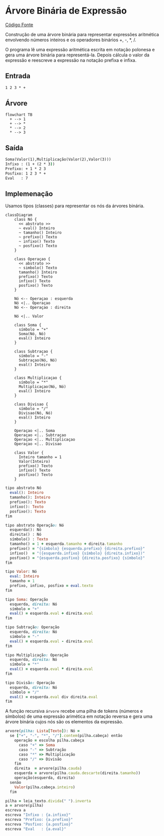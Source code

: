 # Árvore Binária de Expressão

<a href="arvorebinaria.poti">Código Fonte</a>

Construção de uma árvore binária para representar expressões aritmética envolvendo números inteiros e os operadores binários +, -, *, /.

O programa lê uma expressão aritmética escrita em notação polonesa e gera uma árvore binária para representá-la. Depois cálcula o valor da expressão e reescreve a expressão na notação prefixa e infixa.

## Entrada

```cmd
1 2 3 * +
```

## Árvore

```mermaid
flowchart TB
  + --> 1
  + --> *
  * --> 2
  * --> 3
```

## Saída

```cmd
Soma(Valor(1),Multiplicação(Valor(2),Valor(3)))
Infixo : (1 + (2 * 3))
Prefixo: + 1 * 2 3
Posfixo: 1 2 3 * +
Eval   : 7
```

## Implemenação

Usamos tipos (classes) para representar os nós da árvores binária.

```mermaid
classDiagram
    class Nó {
      << abstrato >>
      ~ eval() Inteiro
      ~ tamanho() Inteiro
      ~ prefixo() Texto
      ~ infixo() Texto
      ~ posfixo() Texto
    }
    
    class Operaçao {
      << abstrato >>
      ~ simbolo() Texto
      tamanho() Inteiro
      prefixo() Texto
      infixo() Texto
      posfixo() Texto
    }
    
    Nó <-- Operaçao : esquerda
    Nó <|.. Operaçao
    Nó <-- Operaçao : direita
        
    Nó <|.. Valor
    
    class Soma {
      símbolo = "+"
      Soma(Nó, Nó)
      eval() Inteiro
    }
    
    class Subtraçao {
      símbolo = "-"
      Subtraçao(Nó, Nó)
      eval() Inteiro
    }
    
    class Multiplicaçao {
      símbolo = "*"
      Multiplicaçao(Nó, Nó)
      eval() Inteiro
    }

    class Divisao {
      símbolo = "/"
      Divisao(Nó, Nó)
      eval() Inteiro
    }
    
    Operaçao <|.. Soma
    Operaçao <|.. Subtraçao
    Operaçao <|.. Multiplicaçao
    Operaçao <|.. Divisao
    
    class Valor {
      Inteiro tamanho = 1
      Valor(Inteiro)
      prefixo() Texto
      infixo() Texto
      posfixo() Texto
    }

```


```ruby
tipo abstrato Nó
  eval(): Inteiro
  tamanho(): Inteiro
  prefixo(): Texto
  infixo(): Texto
  posfixo(): Texto
fim

tipo abstrato Operação: Nó
  esquerda(): Nó
  direita() : Nó
  símbolo() : Texto
  tamanho() = 1 + esquerda.tamanho + direita.tamanho
  prefixo() = "{símbolo} {esquerda.prefixo} {direita.prefixo}"
  infixo()  = "({esquerda.infixo} {símbolo} {direita.infixo})"
  posfixo() = "{esquerda.posfixo} {direita.posfixo} {símbolo}"
fim

tipo Valor: Nó
  eval: Inteiro
  tamanho = 1
  prefixo, infixo, posfixo = eval.texto
fim

tipo Soma: Operação
  esquerda, direita: Nó
  símbolo = "+"
  eval() = esquerda.eval + direita.eval
fim

tipo Subtração: Operação
  esquerda, direita: Nó
  símbolo = "-"
  eval() = esquerda.eval - direita.eval
fim

tipo Multiplicação: Operação
  esquerda, direita: Nó
  símbolo = "*"
  eval() = esquerda.eval * direita.eval
fim

tipo Divisão: Operação
  esquerda, direita: Nó
  símbolo = "/"
  eval() = esquerda.eval div direita.eval
fim
```

A função recursiva `árvore` recebe uma pilha de tokens (números e símbolos) de uma expressão arimética em notação reversa e gera uma árvore binária cujos nós são os elementos da expressão.

```ruby
arvore(pilha: Lista[Texto]): Nó =
  se ["+", "-", "*", "/"].contem(pilha.cabeça) então
    operação = escolha pilha.cabeça
      caso "+" => Soma
      caso "-" => Subtração
      caso "*" => Multiplicação
      caso "/" => Divisão
    fim
    direita  = arvore(pilha.cauda)
    esquerda = arvore(pilha.cauda.descarte(direita.tamanho))
    operação(esquerda, direita)
  senão
    Valor(pilha.cabeça.inteiro)
  fim

pilha = leia_texto.divida(" ").inverta
a = arvore(pilha)
escreva a
escreva "Infixo : {a.infixo}"
escreva "Prefixo: {a.prefixo}"
escreva "Posfixo: {a.posfixo}"
escreva "Eval   : {a.eval}"
```
